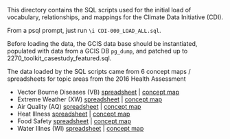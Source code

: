 This directory contains the SQL scripts used for the initial load of vocabulary, 
relationships, and mappings for the Climate Data Initiative (CDI).

From a psql prompt, just run `\i CDI-000_LOAD_ALL.sql`.

Before loading the data, the GCIS data base should be instantiated, populated with
data from a GCIS DB `pg_dump`, and patched up to 
2270\_toolkit\_casestudy\_featured.sql.

The data loaded by the SQL scripts came from 6 concept maps / spreadsheets for topic areas from the 2016 Health Assessment
* Vector Bourne Diseases (VB) [spreadsheet](https://docs.google.com/spreadsheets/d/17k1zl-BUMoA2nsAo4UVohd6VB3sJHbrYYiQ0T6xsQTc/edit#gid=268105789) | [concept map](https://drive.google.com/open?id=0BwyHiyendI9_Y2stbTdqUDFEbWc)
* Extreme Weather (XW) [spreadsheet](https://docs.google.com/spreadsheets/d/1j8cRAXtSchoUVxFa6JYZAbJNigRQZOYrSu-DGxZqUuc/edit#gid=724756332#gid=2126553932) | [concept map](https://drive.google.com/open?id=0BwScu2u7jmZJeFlpV0stQTVTb0k)
* Air Quality (AQ) [spreadsheet](https://docs.google.com/spreadsheets/d/1s-XjaRe5-kuDv2N3MW6YdnRW_C9634QiOHmn63ctY_k/edit) | [concept map](https://drive.google.com/open?id=0BwScu2u7jmZJMklPY1dxTjlZcHc)
* Heat Illness [spreadsheet](https://docs.google.com/spreadsheets/d/1R3w6iZppTp24lZAlLfSod1BJMZC5OytTrUXX3cXZGkM/edit#gid=235304796) | [concept map](https://drive.google.com/open?id=0BwScu2u7jmZJU2hsckRaNFlKazQ)
* Food Safety [spreadsheet](https://docs.google.com/spreadsheets/d/15aYDv7yqF90p5YeytLDpRqOzE4eUahtxaM6Cb61j7s4/edit#gid=365811436) | [concept map](https://drive.google.com/open?id=0BwScu2u7jmZJalVQcmF6UGZadm8)
* Water Illnes (WI) [spreadsheet](https://docs.google.com/spreadsheets/d/1DBZA2OrXHc2Sd9lIYWHmbQw7BMfrPkFFiTHTW2e7TP8/edit#gid=946049893) | [concept map](https://drive.google.com/open?id=0BwS_T6Klk_18UFJnd3A5eEJhaE0)

